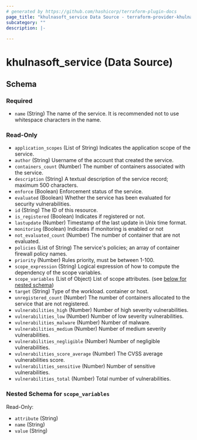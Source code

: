 ```yaml
---
# generated by https://github.com/hashicorp/terraform-plugin-docs
page_title: "khulnasoft_service Data Source - terraform-provider-khulnasoft"
subcategory: ""
description: |-
  
---
```


# khulnasoft_service (Data Source)





<!-- schema generated by tfplugindocs -->
## Schema

### Required

- `name` (String) The name of the service. It is recommended not to use whitespace characters in the name.

### Read-Only

- `application_scopes` (List of String) Indicates the application scope of the service.
- `author` (String) Username of the account that created the service.
- `containers_count` (Number) The number of containers associated with the service.
- `description` (String) A textual description of the service record; maximum 500 characters.
- `enforce` (Boolean) Enforcement status of the service.
- `evaluated` (Boolean) Whether the service has been evaluated for security vulnerabilities.
- `id` (String) The ID of this resource.
- `is_registered` (Boolean) Indicates if registered or not.
- `lastupdate` (Number) Timestamp of the last update in Unix time format.
- `monitoring` (Boolean) Indicates if monitoring is enabled or not
- `not_evaluated_count` (Number) The number of container that are not evaluated.
- `policies` (List of String) The service's policies; an array of container firewall policy names.
- `priority` (Number) Rules priority, must be between 1-100.
- `scope_expression` (String) Logical expression of how to compute the dependency of the scope variables.
- `scope_variables` (List of Object) List of scope attributes. (see [below for nested schema](#nestedatt--scope_variables))
- `target` (String) Type of the workload. container or host.
- `unregistered_count` (Number) The number of containers allocated to the service that are not registered.
- `vulnerabilities_high` (Number) Number of high severity vulnerabilities.
- `vulnerabilities_low` (Number) Number of low severity vulnerabilities.
- `vulnerabilities_malware` (Number) Number of malware.
- `vulnerabilities_medium` (Number) Number of medium severity vulnerabilities.
- `vulnerabilities_negligible` (Number) Number of negligible vulnerabilities.
- `vulnerabilities_score_average` (Number) The CVSS average vulnerabilities score.
- `vulnerabilities_sensitive` (Number) Number of sensitive vulnerabilities.
- `vulnerabilities_total` (Number) Total number of vulnerabilities.

<a id="nestedatt--scope_variables"></a>
### Nested Schema for `scope_variables`

Read-Only:

- `attribute` (String)
- `name` (String)
- `value` (String)


